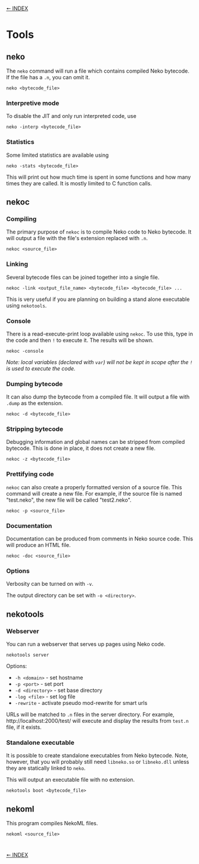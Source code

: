 [🠔 INDEX](../readme.md)
#

# Tools

## neko

The `neko` command will run a file which contains compiled Neko bytecode. If the file has a `.n`, you can omit it.

`neko <bytecode_file>`

### Interpretive mode

To disable the JIT and only run interpreted code, use

`neko -interp <bytecode_file>`

### Statistics

Some limited statistics are available using

`neko -stats <bytecode_file>`

This will print out how much time is spent in some functions and how many times they are called. It is mostly limited to C function calls.

## nekoc

### Compiling

The primary purpose of `nekoc` is to compile Neko code to Neko bytecode. It will output a file with the file's extension replaced with `.n`.

`nekoc <source_file>`

### Linking

Several bytecode files can be joined together into a single file.

`nekoc -link <output_file_name> <bytecode_file> <bytecode_file> ...`

This is very useful if you are planning on building a stand alone executable using `nekotools`.

### Console

There is a read-execute-print loop available using `nekoc`. To use this, type in the code and then `!` to execute it. The results will be shown.

`nekoc -console`

_Note: local variables (declared with `var`) will not be kept in scope after the `!` is used to execute the code._

### Dumping bytecode

It can also dump the bytecode from a compiled file. It will output a file with `.dump` as the extension.

`nekoc -d <bytecode_file>`

### Stripping bytecode

Debugging information and global names can be stripped from compiled bytecode. This is done in place, it does not create a new file.

`nekoc -z <bytecode_file>`

### Prettifying code

`nekoc` can also create a properly formatted version of a source file. This command will create a new file. For example, if the source file is named "test.neko", the new file will be called "test2.neko".

`nekoc -p <source_file>`

### Documentation

Documentation can be produced from comments in Neko source code. This will produce an HTML file.

`nekoc -doc <source_file>`

### Options

Verbosity can be turned on with `-v`.

The output directory can be set with `-o <directory>`.

## nekotools

### Webserver

You can run a webserver that serves up pages using Neko code.

`nekotools server`

Options:

+  `-h <domain>` - set hostname
+  `-p <port>` - set port
+  `-d <directory>` - set base directory
+  `-log <file>` - set log file
+  `-rewrite` - activate pseudo mod-rewrite for smart urls

URLs will be matched to `.n` files in the server directory. For example, http://localhost:2000/test/ will execute and display the results from `test.n` file, if it exists.

### Standalone executable

It is possible to create standalone executables from Neko bytecode. Note, however, that you will probably still need `libneko.so` or `libneko.dll` unless they are statically linked to `neko`.

This will output an executable file with no extension.

`nekotools boot <bytecode_file>`

## nekoml

This program compiles NekoML files.

`nekoml <source_file>`

#
[🠔 INDEX](../readme.md)